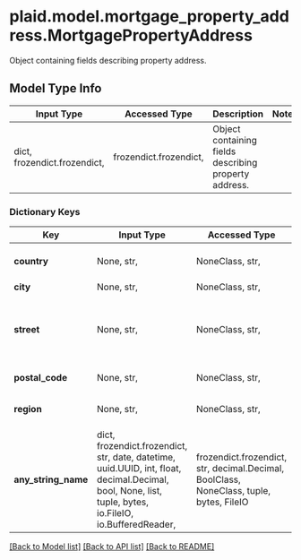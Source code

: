 # plaid.model.mortgage_property_address.MortgagePropertyAddress

Object containing fields describing property address.

## Model Type Info
Input Type | Accessed Type | Description | Notes
------------ | ------------- | ------------- | -------------
dict, frozendict.frozendict,  | frozendict.frozendict,  | Object containing fields describing property address. | 

### Dictionary Keys
Key | Input Type | Accessed Type | Description | Notes
------------ | ------------- | ------------- | ------------- | -------------
**country** | None, str,  | NoneClass, str,  | The ISO 3166-1 alpha-2 country code. | 
**city** | None, str,  | NoneClass, str,  | The city name. | 
**street** | None, str,  | NoneClass, str,  | The full street address (example \&quot;564 Main Street, Apt 15\&quot;). | 
**postal_code** | None, str,  | NoneClass, str,  | The five or nine digit postal code. | 
**region** | None, str,  | NoneClass, str,  | The region or state (example \&quot;NC\&quot;). | 
**any_string_name** | dict, frozendict.frozendict, str, date, datetime, uuid.UUID, int, float, decimal.Decimal, bool, None, list, tuple, bytes, io.FileIO, io.BufferedReader,  | frozendict.frozendict, str, decimal.Decimal, BoolClass, NoneClass, tuple, bytes, FileIO | any string name can be used but the value must be the correct type | [optional]

[[Back to Model list]](../../README.md#documentation-for-models) [[Back to API list]](../../README.md#documentation-for-api-endpoints) [[Back to README]](../../README.md)

